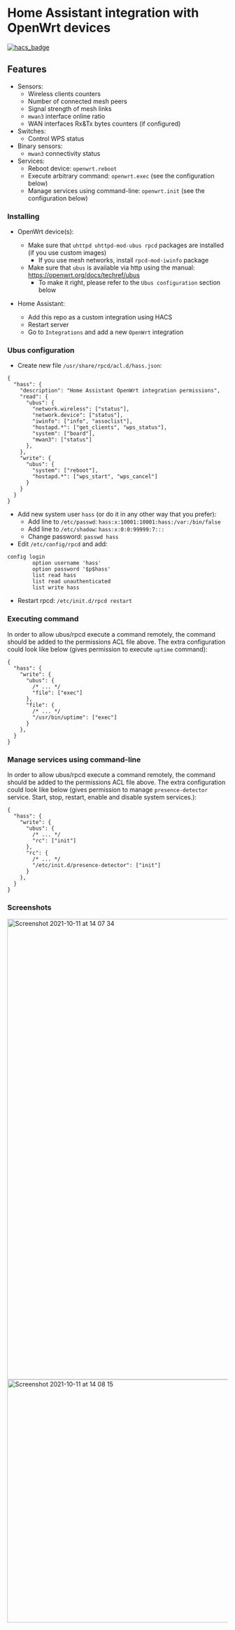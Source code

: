 # Home Assistant integration with OpenWrt devices

[![hacs_badge](https://img.shields.io/badge/HACS-custom-orange.svg?style=for-the-badge)](https://github.com/custom-components/hacs)


## Features

* Sensors:
  * Wireless clients counters
  * Number of connected mesh peers
  * Signal strength of mesh links
  * `mwan3` interface online ratio
  * WAN interfaces Rx&Tx bytes counters (if configured)
* Switches:
  * Control WPS status
* Binary sensors:
  * `mwan3` connectivity status
* Services:
  * Reboot device: `openwrt.reboot`
  * Execute arbitrary command: `openwrt.exec` (see the configuration below)
  * Manage services using command-line: `openwrt.init` (see the configuration below)

### Installing

* OpenWrt device(s):
  * Make sure that `uhttpd uhttpd-mod-ubus rpcd` packages are installed (if you use custom images)
    * If you use mesh networks, install `rpcd-mod-iwinfo` package
  * Make sure that `ubus` is available via http using the manual: <https://openwrt.org/docs/techref/ubus>
    * To make it right, please refer to the `Ubus configuration` section below

* Home Assistant:
  * Add this repo as a custom integration using HACS
  * Restart server
  * Go to `Integrations` and add a new `OpenWrt` integration

### Ubus configuration

* Create new file `/usr/share/rpcd/acl.d/hass.json`:

```jsonc
{
  "hass": {
    "description": "Home Assistant OpenWrt integration permissions",
    "read": {
      "ubus": {
        "network.wireless": ["status"],
        "network.device": ["status"],
        "iwinfo": ["info", "assoclist"],
        "hostapd.*": ["get_clients", "wps_status"],
        "system": ["board"],
        "mwan3": ["status"]
      },
    },
    "write": {
      "ubus": {
        "system": ["reboot"],
        "hostapd.*": ["wps_start", "wps_cancel"]
      }
    }
  }
}

```

* Add new system user `hass` (or do it in any other way that you prefer):
  * Add line to `/etc/passwd`: `hass:x:10001:10001:hass:/var:/bin/false`
  * Add line to `/etc/shadow`: `hass:x:0:0:99999:7:::`
  * Change password: `passwd hass`
* Edit `/etc/config/rpcd` and add:

```
config login
        option username 'hass'
        option password '$p$hass'
        list read hass
        list read unauthenticated
        list write hass
```

* Restart rpcd: `/etc/init.d/rpcd restart`

### Executing command

In order to allow ubus/rpcd execute a command remotely, the command should be added to the permissions ACL file above. The extra configuration could look like below (gives permission to execute `uptime` command):

```jsonc
{
  "hass": {
    "write": {
      "ubus": {
        /* ... */
        "file": ["exec"]
      },
      "file": {
        /* ... */
        "/usr/bin/uptime": ["exec"]
      }
    },
  }
}
```

### Manage services using command-line

In order to allow ubus/rpcd execute a command remotely, the command should be added to the permissions ACL file above. The extra configuration could look like below (gives permission to manage `presence-detector` service. Start, stop, restart, enable and disable system services.):

```jsonc
{
  "hass": {
    "write": {
      "ubus": {
        /* ... */
        "rc": ["init"]
      },
      "rc": {
        /* ... */
        "/etc/init.d/presence-detector": ["init"]
      }
    },
  }
}
```

### Screenshots

<img width="1050" alt="Screenshot 2021-10-11 at 14 07 34" src="https://user-images.githubusercontent.com/159124/136787603-04d3f48f-5726-45ab-94f1-c3c3b8b39c53.png">

<img width="554" alt="Screenshot 2021-10-11 at 14 08 15" src="https://user-images.githubusercontent.com/159124/136787627-01e527a7-cf7f-4527-8330-8aa68f22d13e.png">
